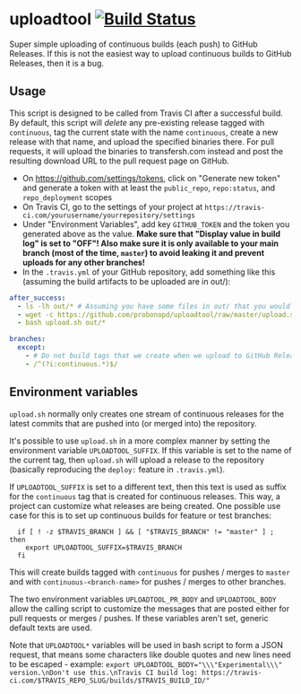 # uploadtool [![Build Status](https://travis-ci.org/probonopd/uploadtool.svg?branch=master)](https://travis-ci.org/probonopd/uploadtool)

Super simple uploading of continuous builds (each push) to GitHub Releases. If this is not the easiest way to upload continuous builds to GitHub Releases, then it is a bug.

## Usage

This script is designed to be called from Travis CI after a successful build. By default, this script will _delete_ any pre-existing release tagged with `continuous`, tag the current state with the name `continuous`, create a new release with that name, and upload the specified binaries there. For pull requests, it will upload the binaries to transfersh.com instead and post the resulting download URL to the pull request page on GitHub.

 - On https://github.com/settings/tokens, click on "Generate new token" and generate a token with at least the `public_repo`, `repo:status`, and `repo_deployment` scopes
 - On Travis CI, go to the settings of your project at `https://travis-ci.com/yourusername/yourrepository/settings`
 - Under "Environment Variables", add key `GITHUB_TOKEN` and the token you generated above as the value. **Make sure that "Display value in build log" is set to "OFF"! Also make sure it is only available to your main branch (most of the time, `master`) to avoid leaking it and prevent uploads for any other branches!** 
 - In the `.travis.yml` of your GitHub repository, add something like this (assuming the build artifacts to be uploaded are in out/):

```yaml
after_success:
  - ls -lh out/* # Assuming you have some files in out/ that you would like to upload
  - wget -c https://github.com/probonopd/uploadtool/raw/master/upload.sh
  - bash upload.sh out/*

branches:
  except:
    - # Do not build tags that we create when we upload to GitHub Releases
    - /^(?i:continuous.*)$/
```

## Environment variables

`upload.sh` normally only creates one stream of continuous releases for the latest commits that are pushed into (or merged into) the repository.

It's possible to use `upload.sh` in a more complex manner by setting the environment variable `UPLOADTOOL_SUFFIX`. If this variable is set to the name of the current tag, then `upload.sh` will upload a release to the repository (basically reproducing the `deploy:` feature in `.travis.yml`).

If `UPLOADTOOL_SUFFIX` is set to a different text, then this text is used as suffix for the `continuous` tag that is created for continuous releases. This way, a project can customize what releases are being created.
One possible use case for this is to set up continuous builds for feature or test branches:
```
  if [ ! -z $TRAVIS_BRANCH ] && [ "$TRAVIS_BRANCH" != "master" ] ; then
    export UPLOADTOOL_SUFFIX=$TRAVIS_BRANCH
  fi
```
This will create builds tagged with `continuous` for pushes / merges to `master` and with `continuous-<branch-name>` for pushes / merges to other branches.

The two environment variables `UPLOADTOOL_PR_BODY` and `UPLOADTOOL_BODY` allow the calling script to customize the messages that are posted either for pull requests or merges / pushes. If these variables aren't set, generic default texts are used.

Note that `UPLOADTOOL*` variables will be used in bash script to form a JSON request, that means some
characters like double quotes and new lines need to be escaped - example: `export UPLOADTOOL_BODY="\\\"Experimental\\\" version.\nDon't use this.\nTravis CI build log: https://travis-ci.com/$TRAVIS_REPO_SLUG/builds/$TRAVIS_BUILD_ID/"`
